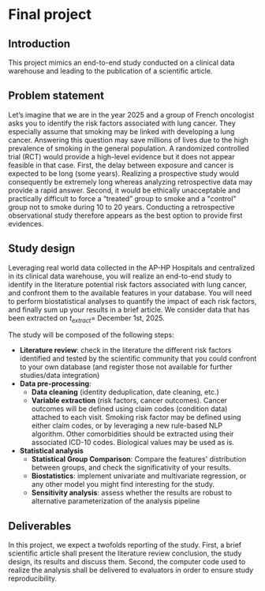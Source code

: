 # Final project

## Introduction

This project mimics an end-to-end study conducted on a clinical data warehouse and leading to the publication of a scientific article.

## Problem statement

Let’s imagine that we are in the year 2025 and a group of French oncologist asks you to identify the risk factors associated with lung cancer. They especially assume that smoking may be linked with developing a lung cancer. 
Answering this question may save millions of lives due to the high prevalence of smoking in the general population. 
A randomized controlled trial (RCT) would provide a high-level evidence but it does not appear feasible in that case. 
First, the delay between exposure and cancer is expected to be long (some years). 
Realizing a prospective study would consequently be extremely long whereas analyzing retrospective data may provide a rapid answer. 
Second, it would be ethically unacceptable and practically difficult to force a “treated” group to smoke and a "control" group not to smoke during 10 to 20 years. 
Conducting a retrospective observational study therefore appears as the best option to provide first evidences.

## Study design

Leveraging real world data collected in the AP-HP Hospitals and centralized in its clinical data warehouse, 
you will realize an end-to-end study to identify in the literature potential risk factors associated with lung cancer, and confront them to the available features in your database. You will need to perform biostatistical analyses to quantify the impact of each risk factors, and finally sum up your results in a brief article.
We consider data that has been extracted on $t_{extract}=$ December 1st, 2025.

The study will be composed of the following steps:  
- **Literature review**: check in the literature the different risk factors identified and tested by the scientific community that you could confront to your own database (and register those not available for further studies/data integration)  
- **Data pre-processing**:  
  - **Data cleaning** (identity deduplication, date cleaning, etc.)  
  - **Variable extraction** (risk factors, cancer outcomes). Cancer outcomes will be defined using claim codes (condition data) attached to each visit. Smoking risk factor may be defined using either claim codes, or by leveraging a new rule-based NLP algorithm. Other comorbidities should be extracted using their associated ICD-10 codes. Biological values may be used as is.  
- **Statistical analysis**  
  - **Statistical Group Comparison**: Compare the features' distribution between groups, and check the significativity of your results.  
  - **Biostatistics**: implement univariate and multivariate regression, or any other model you might find interesting for the study.  
  - **Sensitivity analysis**: assess whether the results are robust to alternative parameterization of the analysis pipeline  

## Deliverables
In this project, we expect a twofolds reporting of the study. First, a brief scientific article shall present the literature review conclusion, the study design, its results and discuss them. Second, the computer code used to realize the analysis shall be delivered to evaluators in order to ensure study reproducibility.